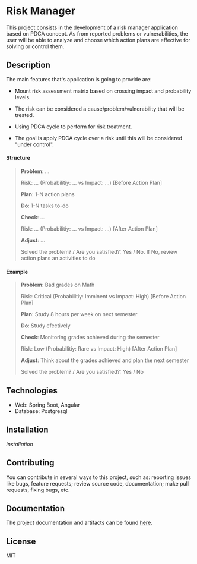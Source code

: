 # Risk Manager

This project consists in the development of a risk manager application based on PDCA concept. As from reported problems or vulnerabilities, the user will be able to analyze and choose which action plans are effective for solving or control them. 

## Description

The main features that's application is going to provide are:

- Mount risk assessment matrix based on crossing impact and probability levels.

- The risk can be considered a cause/problem/vulnerability that will be treated.

- Using PDCA cycle to perform for risk treatment.

- The goal is apply PDCA cycle over a risk until this will be considered "under control".

#### Structure

> **Problem**: ... 
>
> Risk: ... (Probabilitiy: ... vs Impact: ...) [Before Action Plan]
>
> **Plan**: 1-N action plans
>
> **Do**: 1-N tasks to-do
>
> **Check**: ... 
>
> Risk: ... (Probabilitiy: ... vs Impact: ...) [After Action Plan] 
>
> **Adjust**: ... 
>
> Solved the problem? / Are you satisfied?: Yes / No. If No, review action plans an activities to do
>

#### Example

> **Problem**: Bad grades on Math
>
> Risk: Critical (Probabilitiy: Imminent vs Impact: High) [Before Action Plan]
>
> **Plan**: Study 8 hours per week on next semester
>
> **Do**: Study efectively
>
> **Check**: Monitoring grades achieved during the semester
>
> Risk: Low (Probabilitiy: Rare vs Impact: High) [After Action Plan] 
>
> **Adjust**: Think about the grades achieved and plan the next semester
>
> Solved the problem? / Are you satisfied?: Yes / No
>

## Technologies

- Web: Spring Boot, Angular
- Database: Postgresql

## Installation

_installation_

## Contributing

You can contribute in several ways to this project, such as: reporting issues like bugs, feature requests; review source code, documentation; make pull requests, fixing bugs, etc.

## Documentation

The project documentation and artifacts can be found [here](https://github.com/dancodingbr/riskmanager/tree/main/docs).

## License

MIT

